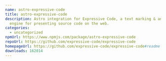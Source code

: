 ```yaml
---
name: astro-expressive-code
title: astro-expressive-code
description: Astro integration for Expressive Code, a text marking & annotation
  engine for presenting source code on the web.
categories:
  - uncategorized
npmUrl: https://www.npmjs.com/package/astro-expressive-code
repoUrl: https://github.com/expressive-code/expressive-code
homepageUrl: https://github.com/expressive-code/expressive-code#readme
downloads: 162014
---
```

